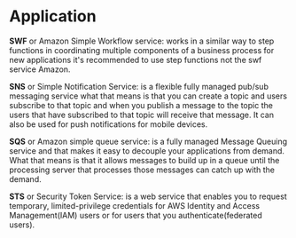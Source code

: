 # Application
**SWF** or Amazon Simple Workflow service: works in a similar way to step functions in coordinating multiple components of a business process for new applications it's recommended to use step functions not the swf service Amazon.

**SNS** or Simple Notification Service: is a flexible fully managed pub/sub messaging service what that means is that you can create a topic and users subscribe to that topic and when you publish a message to the topic the users that have subscribed to that topic will receive that message. It can also be used for push notifications for mobile devices.

**SQS** or Amazon simple queue service: is a fully managed Message Queuing service and that makes it easy to decouple your applications from demand. What that means is that it allows messages to build up in a queue until the processing server that processes those messages can catch up with the demand.

**STS** or Security Token Service: is a web service that enables you to request temporary, limited-privilege credentials for AWS Identity and Access Management(IAM) users or for users that you authenticate(federated users).